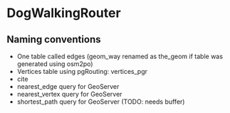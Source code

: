# DogWalkingRouter

## Naming conventions

- One table called edges (geom_way renamed as the_geom if table was generated using osm2po)
- Vertices table using pgRouting: vertices_pgr 
- cite 
- nearest_edge query for GeoServer
- nearest_vertex query for GeoServer
- shortest_path query for GeoServer (TODO: needs buffer)
